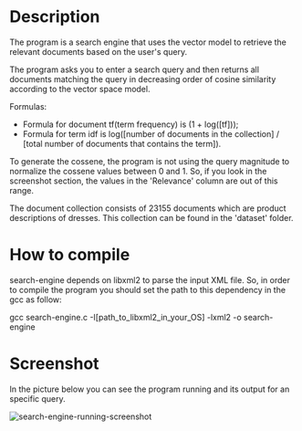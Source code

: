 Description
=============

The program is a search engine that uses the vector model to retrieve the relevant documents based on the user's query.

The program asks you to enter a search query and then returns all documents matching the query in decreasing order of cosine similarity according to the vector space model.

Formulas:
- Formula for document tf(term frequency) is (1 + log([tf]));
- Formula for term idf is log([number of documents in the collection] / [total number of documents that contains the term]).

To generate the cossene, the program is not using the query magnitude to normalize the cossene values between 0 and 1. So, if you look in the screenshot section, the values in the 'Relevance' column are out of this range.

The document collection consists of 23155 documents which are product descriptions of dresses. This collection can be found in the 'dataset' folder.

How to compile
=============

search-engine depends on libxml2 to parse the input XML file. So, in order to compile the program you should set the path to this dependency in the gcc as follow:

gcc search-engine.c -I[path_to_libxml2_in_your_OS] -lxml2 -o search-engine

Screenshot
=============

In the picture below you can see the program running and its output for an specific query.

![search-engine-running-screenshot](https://cloud.githubusercontent.com/assets/9353351/4945300/56b4e85a-6606-11e4-8c75-bf78d701d2a3.png)

